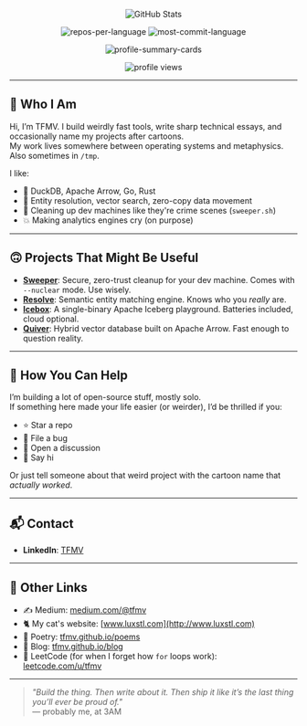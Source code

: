 <p align="center">
  <img src="https://github-stats-alpha.vercel.app/api?username=TFMV&cc=22272e&tc=37BCF6&ic=fff&bc=0000" alt="GitHub Stats">
</p>

<p align="center">
  <img src="http://github-profile-summary-cards.vercel.app/api/cards/repos-per-language?username=TFMV&theme=dracula" alt="repos-per-language">
  <img src="http://github-profile-summary-cards.vercel.app/api/cards/most-commit-language?username=TFMV&theme=dracula" alt="most-commit-language">
</p>

<p align="center">
  <img src="http://github-profile-summary-cards.vercel.app/api/cards/profile-details?username=TFMV&theme=dracula" alt="profile-summary-cards">
</p>

<p align="center">
  <img src="https://komarev.com/ghpvc/?username=TFMV" alt="profile views">
</p>

---

## 🧠 Who I Am

Hi, I’m TFMV. I build weirdly fast tools, write sharp technical essays, and occasionally name my projects after cartoons.  
My work lives somewhere between operating systems and metaphysics. Also sometimes in `/tmp`.

I like:
- 🦆 DuckDB, Apache Arrow, Go, Rust
- 🧪 Entity resolution, vector search, zero-copy data movement
- 🧹 Cleaning up dev machines like they're crime scenes (`sweeper.sh`)
- 💥 Making analytics engines cry (on purpose)

---

## 🙃 Projects That Might Be Useful

- [**Sweeper**](https://github.com/TFMV/sweeper): Secure, zero-trust cleanup for your dev machine. Comes with `--nuclear` mode. Use wisely.
- [**Resolve**](https://github.com/TFMV/resolve): Semantic entity matching engine. Knows who you *really* are.
- [**Icebox**](https://github.com/TFMV/icebox): A single-binary Apache Iceberg playground. Batteries included, cloud optional.
- [**Quiver**](https://github.com/TFMV/quiver): Hybrid vector database built on Apache Arrow. Fast enough to question reality.

---

## 🙏 How You Can Help

I’m building a lot of open-source stuff, mostly solo.  
If something here made your life easier (or weirder), I’d be thrilled if you:

- ⭐️ Star a repo
- 🐛 File a bug
- 🧠 Open a discussion
- 💬 Say hi

Or just tell someone about that weird project with the cartoon name that *actually worked*.

---

## 📬 Contact

- **LinkedIn**: [TFMV](https://www.linkedin.com/in/tfmv)  

---

## 🔗 Other Links

- ✍️ Medium: [medium.com/@tfmv](https://medium.com/@tfmv)  
- 🐈 My cat's website: [www.luxstl.com](http://www.luxstl.com)  
- 📜 Poetry: [tfmv.github.io/poems](https://tfmv.github.io/poems/)  
- 🧵 Blog: [tfmv.github.io/blog](https://tfmv.github.io/blog/)  
- 🧠 LeetCode (for when I forget how `for` loops work): [leetcode.com/u/tfmv](https://leetcode.com/u/tfmv/)

---

> *"Build the thing. Then write about it. Then ship it like it’s the last thing you’ll ever be proud of."*  
> — probably me, at 3AM
